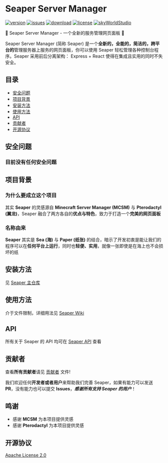 # Seaper Server Manager

[![version](https://img.shields.io/github/v/release/Seaper-Team/Seaper-Front)](https://github.com/Xiaoyi311/Seaper/releases)
[![issues](https://img.shields.io/github/issues/Seaper-Team/Seaper-Front)](https://github.com/Xiaoyi311/Seaper/issues)
[![download](https://img.shields.io/github/downloads/Seaper-Team/Seaper-Front/total)](https://github.com/Xiaoyi311/Seaper/releases)
[![license](https://img.shields.io/github/license/Seaper-Team/Seaper-Front.svg)](LICENSE)
[![skyWorldStudio](https://img.shields.io/badge/Powered%20By-SkyWorldStudio-blue.svg?style=flat-square)](https://skyworldstudio.top)

🌟 Seaper Server Manager - 一个全新的服务管理网页面板 🌟

Seaper Server Manager (简称 Seaper) 是一个**全新的，全能的，简洁的，跨平台的**管理服务器上服务的网页面板，你可以使用 Seaper 轻松管理各种控制台程序。Seaper 采用前后分离架构： Express + React 使得在集成且实用的同时不失安全。

## 目录

- [安全问题](#安全问题)
- [项目背景](#项目背景)
- [安装方法](#安装方法)
- [使用方法](#使用方法)
- [API](#api)
- [贡献者](#贡献者)
- [开源协议](#开源协议)

## 安全问题

### 目前没有任何安全问题

## 项目背景

### 为什么要成立这个项目

其实 **Seaper** 的灵感源自 **Minecraft Server Manager (MCSM)** 与 **Pterodactyl (翼龙)**，Seaper 融合了两方各自的**优点与特色**，致力于打造一个**完美的网页面板**

### 名称由来

**Seaper** 其实是 **Sea (海)** 与 **Paper (纸张)** 的结合，暗示了开发初衷是能让我们的程序可以在**任何平台上运行**，同时也**轻便、实用**，就像一张即使是在海上也不会损坏的纸

## 安装方法

见 [Seaper 主仓库](https://github.com/Xiaoyi311/Seaper)

## 使用方法

介于文件限制，详细用法见 [Seaper Wiki](https://github.com/Seaper-Team/Seaper-Docs)

## API

所有关于 Seaper 的 API 均可在 [Seaper API](https://github.com/Seaper-Team/Seaper-API) 查看

## 贡献者

查看**所有贡献者**请见 [贡献者](CONTRIBUTING.md) 文件!

我们欢迎任何**开发者或者用户**来帮助我们完善 Seaper，如果有能力可以发送 **PR**，没有能力也可以提交 **Issues**，**_感谢所有支持 Seaper 的用户_**！

## 鸣谢

- 感谢 **MCSM** 为本项目提供灵感
- 感谢 **Pterodactyl** 为本项目提供灵感

## 开源协议

[Apache License 2.0](LICENSE)